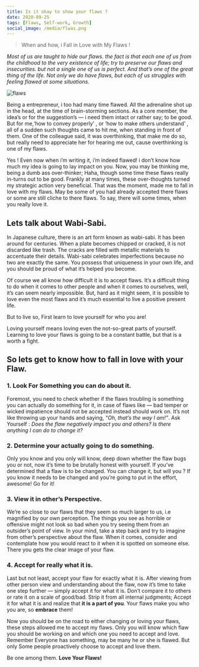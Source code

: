 ```yaml
---
title: Is it okay to show your flaws ?
date: 2020-09-25
tags: [Flaws, Self-work, Growth]
social_image: /media/flwas.png
---
```


>When and how, i Fall in Love with My Flaws !

*Most of us are taught to hide our flaws. the fact is that each one of us from the childhood to the very existence of life; try to preserve our flaws and insecurities. but not a single one of us is perfect. And that’s one of the great thing of the life. Not only we do have flaws, but each of us struggles with feeling flawed at some situations.*

![flaws](/media/flaws.png)

Being a entrepreneur, i too had many time flawed. All the adrenaline shot up in the head, at the time of brain-storming sections. As a core member, the idea’s or for the suggestion’s — i need them intact or rather say; to be good. But for me,‘how to convey properly’ , or ‘how to make others understand’ , all of a sudden such thoughts came to hit me, when standing in front of them. One of the colleague said, it was overthinking, that make me do so, but really need to appreciate her for hearing me out, cause overthinking is one of my flaws.

Yes ! Even now when i’m writing it, i’m indeed flawed! i don’t know how much my idea is going to lay impact on you. Now, you may be thinking me, being a dumb ass over-thinker; Haha, though some time these flaws really in-turns out to be good. Frankly at many times, these over-thoughts turned my strategic action very beneficial. That was the moment, made me to fall in love with my flaws. May be some of you had already accepted there flaws or some are still cliche to there flaws. To say, there will some times, when you really love it.

## Lets talk about Wabi-Sabi.

In Japanese culture, there is an art form known as wabi-sabi. It has been around for centuries. When a plate becomes chipped or cracked, it is not discarded like trash. The cracks are filled with metallic materials to accentuate their details. Wabi-sabi celebrates imperfections because no two are exactly the same. You possess that uniqueness in your own life, and you should be proud of what it’s helped you become.

Of course we all know how difficult it is to accept flaws. It’s a difficult thing to do when it comes to other people and when it comes to ourselves, well, it’s can seem nearly impossible. But, hard as it might seem, it is possible to love even the most flaws and it’s much essential to live a positive present life.

But to live so, First learn to love yourself for who you are!

Loving yourself means loving even the not-so-great parts of yourself. Learning to love your flaws is going to be a constant battle, but that is a worth a fight.

## So lets get to know how to fall in love with your Flaw.
### 1. Look For Something you can do about it.
Foremost, you need to check whether if the flaws troubling is something you can actually do something for it, in case of flaws like — bad temper or wicked impatience should not be accepted instead should work on. It’s not like throwing up your hands and saying, *“Oh, that’s the way I am!”*. Ask Yourself : *Does the flaw negatively impact you and others? Is there anything I can do to change it?*

### 2. Determine your actually going to do something.
Only you know and you only will know, deep down whether the flaw bugs you or not, now it’s time to be brutally honest with yourself. If you’ve determined that a flaw is to be changed. You can change it, but will you ? If you know it needs to be changed and you’re going to put in the effort, awesome! Go for it!

### 3. View it in other’s Perspective.
We’re so close to our flaws that they seem so much larger to us, i.e magnified by our own perception. The things you see as horrible or offensive might not look so bad when you try seeing them from an outsider’s point of view. In your mind, take a step back and try to imagine from other’s perspective about the flaw. When it comes, consider and contemplate how you would react to it when it is spotted on someone else. There you gets the clear image of your flaw.

### 4. Accept for really what it is.
Last but not least, accept your flaw for exactly what it is. After viewing from other person view and understanding about the flaw, now it’s time to take one step further — simply accept it for what it is. Don’t compare it to others or rate it on a scale of good/bad. Strip it from all internal judgments; Accept it for what it is and realize that **it is a part of you**. Your flaws make you who you are, so **embrace** them!

Now you should be on the road to either changing or loving your flaws, these steps allowed me to accept my flaws. Only you will know which flaw you should be working on and which one you need to accept and love. Remember Everyone has something, may be many he or she is flawed. But only Some people proactively choose to accept and love them.

Be one among them. **Love Your Flaws!**